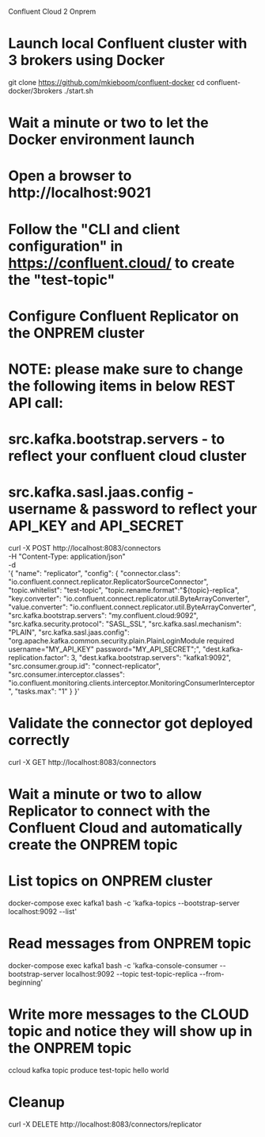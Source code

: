 Confluent Cloud 2 Onprem

# Launch local Confluent cluster with 3 brokers using Docker
git clone https://github.com/mkieboom/confluent-docker
cd confluent-docker/3brokers
./start.sh

# Wait a minute or two to let the Docker environment launch
# Open a browser to http://localhost:9021


# Follow the "CLI and client configuration" in https://confluent.cloud/ to create the "test-topic"

# Configure Confluent Replicator on the ONPREM cluster
# NOTE: please make sure to change the following items in below REST API call:
# src.kafka.bootstrap.servers - to reflect your confluent cloud cluster
# src.kafka.sasl.jaas.config - username & password to reflect your API_KEY and API_SECRET

curl -X POST http://localhost:8083/connectors \
-H "Content-Type: application/json" \
-d \
'{
  "name": "replicator",
  "config": {
    "connector.class": "io.confluent.connect.replicator.ReplicatorSourceConnector",
    "topic.whitelist": "test-topic",
    "topic.rename.format":"${topic}-replica",
    "key.converter": "io.confluent.connect.replicator.util.ByteArrayConverter",
    "value.converter": "io.confluent.connect.replicator.util.ByteArrayConverter",
    "src.kafka.bootstrap.servers": "my.confluent.cloud:9092",
    "src.kafka.security.protocol": "SASL_SSL",
    "src.kafka.sasl.mechanism": "PLAIN",
    "src.kafka.sasl.jaas.config": "org.apache.kafka.common.security.plain.PlainLoginModule required username=\"MY_API_KEY\" password=\"MY_API_SECRET\";",
    "dest.kafka-replication.factor": 3,
    "dest.kafka.bootstrap.servers": "kafka1:9092",
    "src.consumer.group.id": "connect-replicator",
    "src.consumer.interceptor.classes": "io.confluent.monitoring.clients.interceptor.MonitoringConsumerInterceptor",
    "tasks.max": "1"
  }
}'

# Validate the connector got deployed correctly
curl -X GET http://localhost:8083/connectors 

# Wait a minute or two to allow Replicator to connect with the Confluent Cloud and automatically create the ONPREM topic

# List topics on ONPREM cluster
docker-compose exec kafka1 bash -c 'kafka-topics --bootstrap-server localhost:9092 --list'

# Read messages from ONPREM topic
docker-compose exec kafka1 bash -c 'kafka-console-consumer --bootstrap-server localhost:9092 --topic test-topic-replica --from-beginning'

# Write more messages to the CLOUD topic and notice they will show up in the ONPREM topic
ccloud kafka topic produce test-topic
hello
world


# Cleanup
curl -X DELETE http://localhost:8083/connectors/replicator

